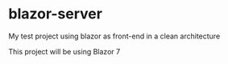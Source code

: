 # blazor-server

My test project using blazor as front-end in a clean architecture

This project will be using Blazor 7
